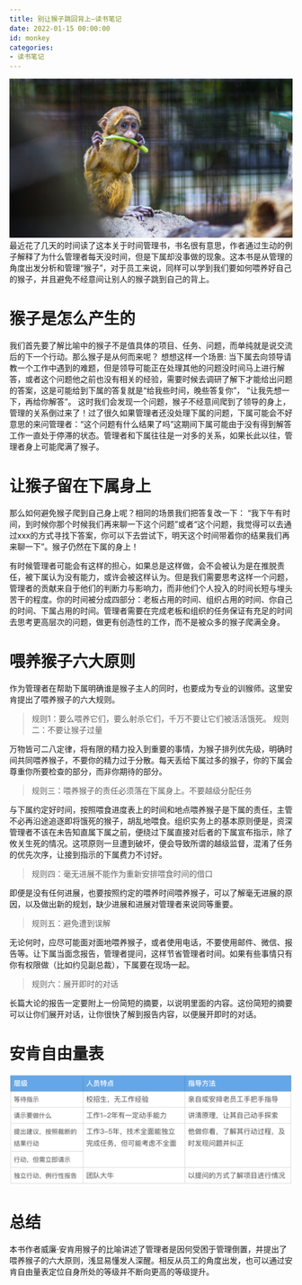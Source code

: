 ```yaml
---
title: 别让猴子跳回背上—读书笔记
date: 2022-01-15 00:00:00
id: monkey
categories: 
- 读书笔记
---
```

![封面](../../images/article/别让猴子跳回背上—读书笔记/bg.jpg)
最近花了几天的时间读了这本关于时间管理书，书名很有意思，作者通过生动的例子解释了为什么管理者每天没时间，但是下属却没事做的现象。这本书是从管理的角度出发分析和管理“猴子”，对于员工来说，同样可以学到我们要如何喂养好自己的猴子，并且避免不经意间让别人的猴子跳到自己的背上。
<!-- more -->
# 猴子是怎么产生的
我们首先要了解比喻中的猴子不是值具体的项目、任务、问题，而单纯就是说交流后的下一个行动。那么猴子是从何而来呢？
想想这样一个场景:
当下属去向领导请教一个工作中遇到的难题，但是领导可能正在处理其他的问题没时间马上进行解答，或者这个问题他之前也没有相关的经验，需要时候去调研了解下才能给出问题的答案，这是可能给到下属的答复就是“给我些时间，晚些答复你”， “让我先想一下，再给你解答”。
这时我们会发现一个问题，猴子不经意间爬到了领导的身上，管理的关系倒过来了！过了很久如果管理者还没处理下属的问题，下属可能会不好意思的来问管理者：“这个问题有什么结果了吗”这期间下属可能由于没有得到解答工作一直处于停滞的状态。管理者和下属往往是一对多的关系，如果长此以往，管理者身上可能爬满了猴子。

# 让猴子留在下属身上
那么如何避免猴子爬到自己身上呢？相同的场景我们把答复改一下：
“我下午有时间，到时候你那个时候我们再来聊一下这个问题”或者“这个问题，我觉得可以去通过xxx的方式寻找下答案，你可以下去尝试下，明天这个时间带着你的结果我们再来聊一下”。猴子仍然在下属的身上！

有时候管理者可能会有这样的担心，如果总是这样做，会不会被认为是在推脱责任，被下属认为没有能力，或许会被这样认为。但是我们需要思考这样一个问题，管理者的贡献来自于他们的判断力与影响力，而非他们个人投入的时间长短与埋头苦干的程度。你的时间被分成四部分：老板占用的时间、组织占用的时间、你自己的时间、下属占用的时间。管理者需要在完成老板和组织的任务保证有充足的时间去思考更高层次的问题，做更有创造性的工作，而不是被众多的猴子爬满全身。

# 喂养猴子六大原则
作为管理者在帮助下属明确谁是猴子主人的同时，也要成为专业的训猴师。这里安肯提出了喂养猴子的六大规则。

> 规则1：要么喂养它们，要么射杀它们，千万不要让它们被活活饿死。
规则二：不要让猴子过量 

万物皆可二八定律，将有限的精力投入到重要的事情，为猴子排列优先级，明确时间共同喂养猴子，不要你的精力过于分散。每天丢给下属过多的猴子，你的下属会尊重你所要检查的部分，而非你期待的部分。

>规则三：喂养猴子的责任必须落在下属身上。不要越级分配任务

与下属约定好时间，按照喂食进度表上的时间和地点喂养猴子是下属的责任，主管不必再沿途追逐即将饿死的猴子，胡乱地喂食。组织实务上的基本原则便是，资深管理者不该在未告知直属下属之前，便绕过下属直接对后者的下属宣布指示，除了攸关生死的情况。这项原则一旦遭到破坏，便会导致所谓的越级监督，混淆了任务的优先次序，让接到指示的下属费力不讨好。

>规则四：毫无进展不能作为重新安排喂食时间的借口

即便是没有任何进展，也要按照约定的喂养时间喂养猴子，可以了解毫无进展的原因，以及做出新的规划，缺少进展和进展对管理者来说同等重要。

>规则五：避免遭到误解

无论何时，应尽可能面对面地喂养猴子，或者使用电话，不要使用邮件、微信、报告等。让下属当面念报告，管理者提问，这样节省管理者时间。如果有些事情只有你有权限做（比如约见副总裁），下属要在现场一起。

>规则六：展开即时的对话

长篇大论的报告一定要附上一份简短的摘要，以说明里面的内容。这份简短的摘要可以让你们展开对话，让你很快了解到报告内容，以便展开即时的对话。

# 安肯自由量表
![安肯自由量表](../../images/article/别让猴子跳回背上—读书笔记/free.png)

# 总结
本书作者威廉·安肯用猴子的比喻讲述了管理者是因何受困于管理倒置，并提出了喂养猴子的六大原则，浅显易懂发人深醒。相反从员工的角度出发，也可以通过安肯自由量表定位自身所处的等级并不断向更高的等级提升。